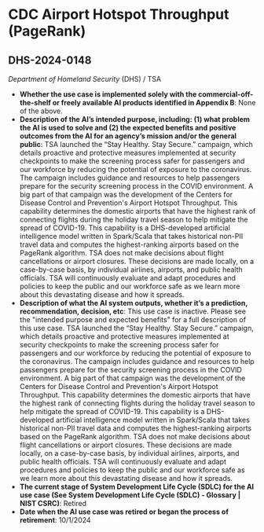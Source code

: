 # CDC Airport Hotspot Throughput (PageRank)
## DHS-2024-0148
_Department of Homeland Security_ (DHS) / TSA


+ **Whether the use case is implemented solely with the commercial-off-the-shelf or freely available AI products identified in Appendix B**: None of the above.
+ **Description of the AI’s intended purpose, including: (1) what problem the AI is used to solve and (2) the expected benefits and positive outcomes from the AI for an agency’s mission and/or the general public**: TSA launched the “Stay Healthy. Stay Secure.” campaign, which details proactive and protective measures implemented at security checkpoints to make the screening process safer for passengers and our workforce by reducing the potential of exposure to the coronavirus. The campaign includes guidance and resources to help passengers prepare for the security screening process in the COVID environment. A big part of that campaign was the development of the Centers for Disease Control and Prevention's Airport Hotspot Throughput. This capability determines the domestic airports that have the highest rank of connecting flights during the holiday travel season to help mitigate the spread of COVID-19. This capability is a DHS-developed artificial intelligence model written in Spark/Scala that takes historical non-PII travel data and computes the highest-ranking airports based on the PageRank algorithm. TSA does not make decisions about flight cancellations or airport closures. These decisions are made locally, on a case-by-case basis, by individual airlines, airports, and public health officials. TSA will continuously evaluate and adapt procedures and policies to keep the public and our workforce safe as we learn more about this devastating disease and how it spreads.
+ **Description of what the AI system outputs, whether it’s a prediction, recommendation, decision, etc**: This use case is inactive. Please see the "intended purpose and expected benefits" for a full description of this use case.
TSA launched the “Stay Healthy. Stay Secure.” campaign, which details proactive and protective measures implemented at security checkpoints to make the screening process safer for passengers and our workforce by reducing the potential of exposure to the coronavirus. The campaign includes guidance and resources to help passengers prepare for the security screening process in the COVID environment. A big part of that campaign was the development of the Centers for Disease Control and Prevention's Airport Hotspot Throughput. This capability determines the domestic airports that have the highest rank of connecting flights during the holiday travel season to help mitigate the spread of COVID-19. This capability is a DHS-developed artificial intelligence model written in Spark/Scala that takes historical non-PII travel data and computes the highest-ranking airports based on the PageRank algorithm. TSA does not make decisions about flight cancellations or airport closures. These decisions are made locally, on a case-by-case basis, by individual airlines, airports, and public health officials. TSA will continuously evaluate and adapt procedures and policies to keep the public and our workforce safe as we learn more about this devastating disease and how it spreads. 
+ **The current stage of System Development Life Cycle (SDLC) for the AI use case (See System Development Life Cycle (SDLC) - Glossary | NIST CSRC)**: Retired
+ **Date when the AI use case was retired or began the process of retirement**: 10/1/2024